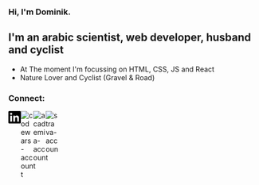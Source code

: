 ### Hi, I'm Dominik.

## I'm an arabic scientist, web developer, husband and cyclist
- At The moment I'm focussing on HTML, CSS, JS and React
- Nature Lover and Cyclist (Gravel & Road)

### Connect:
<a href="https://www.linkedin.com/in/dominikoesterle/" target="_blank" alt="linkedin-account"> <img align="left" alt="linkedin-account" width="25px" src="./icons/linkedin.svg"/> </a>

<a href="https://www.codewars.com/users/Dmnk28" target="_blank"><img align="left" alt="codewars-account" width="25px" src="https://cdn.jsdelivr.net/npm/simple-icons@3.13.0/icons/codewars.svg"/></a>

<a href="https://uni-jena.academia.edu/DominikOesterle" target="_blank"><img align="left" alt="academia-account" width="25px" src="https://cdn.jsdelivr.net/npm/simple-icons@3.13.0/icons/academia.svg"/></a>

<a href="https://www.strava.com/athletes/31359572" target="_blank"><img align="left" alt="strava-account" width="25px" src="https://cdn.jsdelivr.net/npm/simple-icons@3.13.0/icons/strava.svg"/></a>
